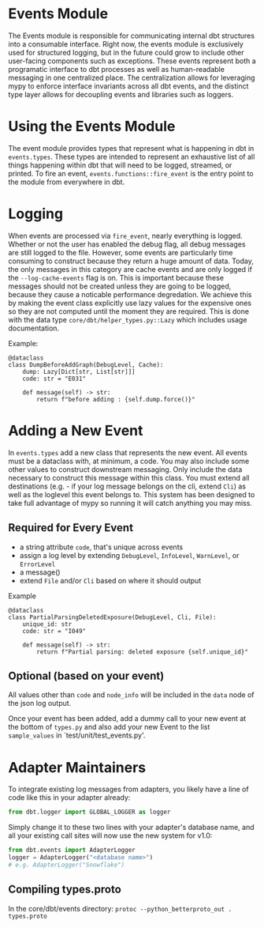 # Events Module

The Events module is responsible for communicating internal dbt structures into a consumable interface. Right now, the events module is exclusively used for structured logging, but in the future could grow to include other user-facing components such as exceptions. These events represent both a programatic interface to dbt processes as well as human-readable messaging in one centralized place. The centralization allows for leveraging mypy to enforce interface invariants across all dbt events, and the distinct type layer allows for decoupling events and libraries such as loggers.

# Using the Events Module
The event module provides types that represent what is happening in dbt in `events.types`. These types are intended to represent an exhaustive list of all things happening within dbt that will need to be logged, streamed, or printed. To fire an event, `events.functions::fire_event` is the entry point to the module from everywhere in dbt.

# Logging
When events are processed via `fire_event`, nearly everything is logged. Whether or not the user has enabled the debug flag, all debug messages are still logged to the file. However, some events are particularly time consuming to construct because they return a huge amount of data. Today, the only messages in this category are cache events and are only logged if the `--log-cache-events` flag is on. This is important because these messages should not be created unless they are going to be logged, because they cause a noticable performance degredation. We achieve this by making the event class explicitly use lazy values for the expensive ones so they are not computed until the moment they are required. This is done with the data type `core/dbt/helper_types.py::Lazy` which includes usage documentation.

Example:
```
@dataclass
class DumpBeforeAddGraph(DebugLevel, Cache):
    dump: Lazy[Dict[str, List[str]]]
    code: str = "E031"

    def message(self) -> str:
        return f"before adding : {self.dump.force()}"
```


# Adding a New Event
In `events.types` add a new class that represents the new event. All events must be a dataclass with, at minimum, a code.  You may also include some other values to construct downstream messaging. Only include the data necessary to construct this message within this class. You must extend all destinations (e.g. - if your log message belongs on the cli, extend `Cli`) as well as the loglevel this event belongs to.  This system has been designed to take full advantage of mypy so running it will catch anything you may miss.

## Required for Every Event

- a string attribute `code`, that's unique across events
- assign a log level by extending `DebugLevel`, `InfoLevel`, `WarnLevel`, or `ErrorLevel`
- a message()
- extend `File` and/or `Cli` based on where it should output

Example
```
@dataclass
class PartialParsingDeletedExposure(DebugLevel, Cli, File):
    unique_id: str
    code: str = "I049"

    def message(self) -> str:
        return f"Partial parsing: deleted exposure {self.unique_id}"

```

## Optional (based on your event)


All values other than `code` and `node_info` will be included in the `data` node of the json log output.

Once your event has been added, add a dummy call to your new event at the bottom of `types.py` and also add your new Event to the list `sample_values` in `test/unit/test_events.py'.

# Adapter Maintainers
To integrate existing log messages from adapters, you likely have a line of code like this in your adapter already:
```python
from dbt.logger import GLOBAL_LOGGER as logger
```

Simply change it to these two lines with your adapter's database name, and all your existing call sites will now use the new system for v1.0:
```python
from dbt.events import AdapterLogger
logger = AdapterLogger("<database name>")
# e.g. AdapterLogger("Snowflake")
```

## Compiling types.proto

In the core/dbt/events directory: ```protoc --python_betterproto_out . types.proto```
